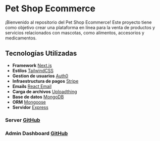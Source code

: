 # Pet Shop Ecommerce

¡Bienvenido al repositorio del Pet Shop Ecommerce! Este proyecto tiene como objetivo crear una plataforma en línea para la venta de productos y servicios relacionados con mascotas, como alimentos, accesorios y medicamentos.

## Tecnologías Utilizadas

- **Framework** [Next.js](https://nextjs.org/)
- **Estilos** [TailwindCSS](https://tailwindcss.com/) 
- **Gestion de usuarios** [Auth0](https://auth0.com/es)
- **Infraestructura de pagos** [Stripe](https://stripe.com/es-us)
- **Emails** [React Email](https://react.email/docs/introduction)
- **Carga de archivos** [Uploadthing](https://uploadthing.com/)
- **Base de datos** [MongoDB](https://www.mongodb.com/)
- **ORM** [Mongoose](https://mongoosejs.com/)
- **Servidor** [Express](https://expressjs.com/)

### Server [GitHub](https://github.com/AngheloAlva/pet-shop-express)
### Admin Dashboard [GitHub](https://github.com/AngheloAlva/pet-shop-admin)